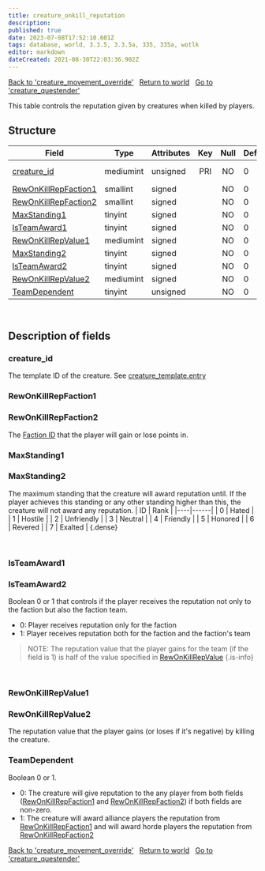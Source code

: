 ```yaml
---
title: creature_onkill_reputation
description:
published: true
date: 2023-07-08T17:52:10.601Z
tags: database, world, 3.3.5, 3.3.5a, 335, 335a, wotlk
editor: markdown
dateCreated: 2021-08-30T22:03:36.902Z
---
```


<a href="https://trinitycore.info/en/database/335/world/creature_movement_override" class="mt-5 v-btn v-btn--depressed v-btn--flat v-btn--outlined theme--light v-size--default darkblue--text text--lighten-3"><span class="v-btn__content"><i aria-hidden="true" class="v-icon notranslate v-icon--left mdi mdi-arrow-left theme--light"></i><span>Back to 'creature_movement_override'</span></span></a>&nbsp;&nbsp;&nbsp;<a href="https://trinitycore.info/en/database/335/world/home" class="mt-5 v-btn v-btn--depressed v-btn--flat v-btn--outlined theme--light v-size--default darkblue--text text--lighten-3"><span class="v-btn__content"><i aria-hidden="true" class="v-icon notranslate v-icon--left mdi mdi-home-outline theme--light"></i><span>Return to world</span></span></a>&nbsp;&nbsp;&nbsp;<a href="https://trinitycore.info/en/database/335/world/creature_questender" class="mt-5 v-btn v-btn--depressed v-btn--flat v-btn--outlined theme--light v-size--default darkblue--text text--lighten-3"><span class="v-btn__content"><span>Go to 'creature_questender'</span><i aria-hidden="true" class="v-icon notranslate v-icon--right mdi mdi-arrow-right theme--light"></i></span></a>

This table controls the reputation given by creatures when killed by players.

## Structure

| Field | Type | Attributes | Key | Null | Default | Extra | Comment |
| --- | --- | --- | :---: | :---: | --- | --- | --- |
| [creature_id](#creature_id) | mediumint | unsigned | PRI | NO | 0 |  | Creature Identifier |
| [RewOnKillRepFaction1](#rewonkillrepfaction1) | smallint | signed |  | NO | 0 |  |  |
| [RewOnKillRepFaction2](#rewonkillrepfaction2) | smallint | signed |  | NO | 0 |  |  |
| [MaxStanding1](#maxstanding1) | tinyint | signed |  | NO | 0 |  |  |
| [IsTeamAward1](#isteamaward1) | tinyint | signed |  | NO | 0 |  |  |
| [RewOnKillRepValue1](#rewonkillrepvalue1) | mediumint | signed |  | NO | 0 |  |  |
| [MaxStanding2](#maxstanding2) | tinyint | signed |  | NO | 0 |  |  |
| [IsTeamAward2](#isteamaward2) | tinyint | signed |  | NO | 0 |  |  |
| [RewOnKillRepValue2](#rewonkillrepvalue2) | mediumint | signed |  | NO | 0 |  |  |
| [TeamDependent](#teamdependent) | tinyint | unsigned |  | NO | 0 |  |  |
&nbsp;
## Description of fields

### creature_id
The template ID of the creature. See [creature_template.entry](../world/creature_template#entry)
&nbsp;

### RewOnKillRepFaction1
### RewOnKillRepFaction2
The [Faction ID](/files/DBC/335/faction#id) that the player will gain or lose points in.
&nbsp;


### MaxStanding1
### MaxStanding2
The maximum standing that the creature will award reputation until. If the player achieves this standing or any other standing higher than this, the creature will not award any reputation.
| ID | Rank |
|----|------|
| 0 | Hated |
| 1 | Hostile |
| 2 | Unfriendly |
| 3 | Neutral |
| 4 | Friendly |
| 5 | Honored |
| 6 | Revered |
| 7 | Exalted |
{.dense}

&nbsp;

### IsTeamAward1
### IsTeamAward2
Boolean 0 or 1 that controls if the player receives the reputation not only to the faction but also the faction team.
* 0: Player receives reputation only for the faction
* 1: Player receives reputation both for the faction and the faction's team

> NOTE: The reputation value that the player gains for the team (if the field is 1) is half of the value specified in [RewOnKillRepValue](#RewOnKillRepValue1)
{.is-info}

&nbsp;

### RewOnKillRepValue1
### RewOnKillRepValue2
The reputation value that the player gains (or loses if it's negative) by killing the creature.
&nbsp;

### TeamDependent
Boolean 0 or 1.
* 0: The creature will give reputation to the any player from both fields ([RewOnKillRepFaction1](#RewOnKillRepFaction1) and [RewOnKillRepFaction2](#RewOnKillRepFaction2)) if both fields are non-zero.
* 1: The creature will award alliance players the reputation from [RewOnKillRepFaction1](#RewOnKillRepFaction1) and will award horde players the reputation from [RewOnKillRepFaction2](#RewOnKillRepFaction2)
&nbsp;

<a href="https://trinitycore.info/en/database/335/world/creature_movement_override" class="mt-5 v-btn v-btn--depressed v-btn--flat v-btn--outlined theme--light v-size--default darkblue--text text--lighten-3"><span class="v-btn__content"><i aria-hidden="true" class="v-icon notranslate v-icon--left mdi mdi-arrow-left theme--light"></i><span>Back to 'creature_movement_override'</span></span></a>&nbsp;&nbsp;&nbsp;<a href="https://trinitycore.info/en/database/335/world/home" class="mt-5 v-btn v-btn--depressed v-btn--flat v-btn--outlined theme--light v-size--default darkblue--text text--lighten-3"><span class="v-btn__content"><i aria-hidden="true" class="v-icon notranslate v-icon--left mdi mdi-home-outline theme--light"></i><span>Return to world</span></span></a>&nbsp;&nbsp;&nbsp;<a href="https://trinitycore.info/en/database/335/world/creature_questender" class="mt-5 v-btn v-btn--depressed v-btn--flat v-btn--outlined theme--light v-size--default darkblue--text text--lighten-3"><span class="v-btn__content"><span>Go to 'creature_questender'</span><i aria-hidden="true" class="v-icon notranslate v-icon--right mdi mdi-arrow-right theme--light"></i></span></a>
